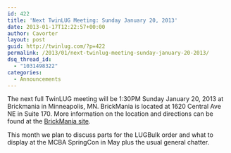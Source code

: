 ```yaml
---
id: 422
title: 'Next TwinLUG Meeting: Sunday January 20, 2013'
date: 2013-01-17T12:22:57+00:00
author: Cavorter
layout: post
guid: http://twinlug.com/?p=422
permalink: /2013/01/next-twinlug-meeting-sunday-january-20-2013/
dsq_thread_id:
  - "1031498322"
categories:
  - Announcements
---
```

The next full TwinLUG meeting will be 1:30PM Sunday January 20, 2013 at Brickmania in Minneapolis, MN. BrickMania is located at 1620 Central Ave NE in Suite 170. More information on the location and directions can be found at the <a href="http://brickmaniatoys.com/open-house/" target="_blank">BrickMania site</a>.

This month we plan to discuss parts for the LUGBulk order and what to display at the MCBA SpringCon in May plus the usual general chatter.